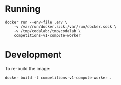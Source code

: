 Running
=======

```
docker run --env-file .env \
    -v /var/run/docker.sock:/var/run/docker.sock \
    -v /tmp/codalab:/tmp/codalab \
    competitions-v1-compute-worker
```


Development
===========

To re-build the image:

```
docker build -t competitions-v1-compute-worker .
```